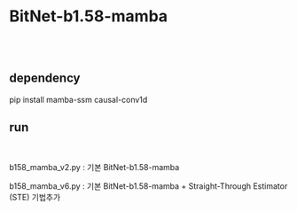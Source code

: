 # BitNet-b1.58-mamba

<br><br>
## dependency

 pip install mamba-ssm causal-conv1d



## run
<br>

b158_mamba_v2.py  : 기본 BitNet-b1.58-mamba

b158_mamba_v6.py : 기본 BitNet-b1.58-mamba + Straight-Through Estimator (STE) 기법추가 
